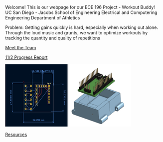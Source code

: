 Welcome! This is our webpage for our ECE 196 Project - Workout Buddy!
UC San Diego - Jacobs School of Engineering
Electrical and Computering Engineering
Department of Athletics


Problem:
Getting gains quickly is hard, especially when working out alone. Through the loud music and grunts, we want to optimize workouts by tracking the quantity and quality of repetitions


[Meet the Team](AboutTeam.md)

[11/2 Progress Report](11_2_Progress_Report.md)

<img src="/website/site_resources/PCB_Design.png" width="200" height="200">

<img src="/website/site_resources/CAD.png" width="200" height="200">

[Resources](resources.md)
